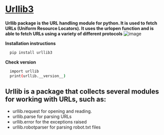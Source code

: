 # [Urllib3](https://pypi.org/project/urllib3/)
**Urllib package is the URL handling module for python. It is used to fetch URLs (Uniform Resource Locators). It uses the urlopen function and is able to fetch URLs using a variety of different protocols**
![image](https://github.com/ThisIs-Developer/Python/assets/109382325/1072c86b-c87c-439f-b71d-6f5f877b97e4)

**Installation instructions**
```bash
  pip install urllib3
```
**Check version**
```bash
  import urllib
  print(urllib.__version__)
```
## Urllib is a package that collects several modules for working with URLs, such as:
 * urllib.request for opening and reading.
 * urllib.parse for parsing URLs
 * urllib.error for the exceptions raised
 * urllib.robotparser for parsing robot.txt files

